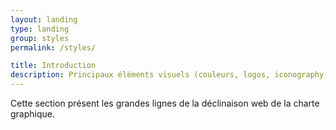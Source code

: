 ```yaml
---
layout: landing
type: landing
group: styles
permalink: /styles/

title: Introduction
description: Principaux éléments visuels (couleurs, logos, iconography, ...)
---
```


Cette section présent les grandes lignes de la déclinaison web de la charte graphique. 
